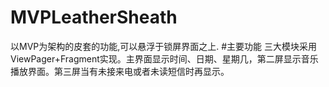 # MVPLeatherSheath
以MVP为架构的皮套的功能,可以悬浮于锁屏界面之上.
#主要功能
三大模块采用ViewPager+Fragment实现。主界面显示时间、日期、星期几，第二屏显示音乐播放界面。第三屏当有未接来电或者未读短信时再显示。
